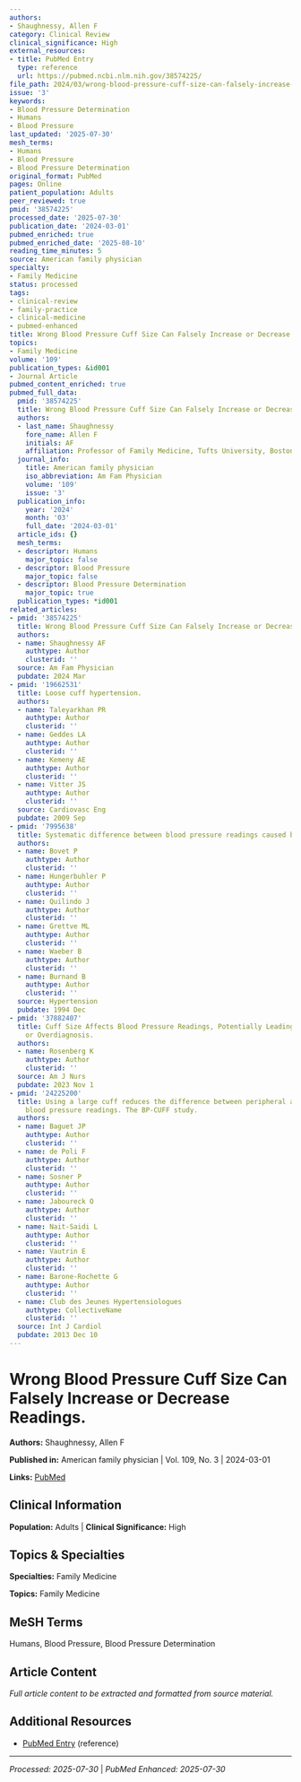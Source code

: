 ```yaml
---
authors:
- Shaughnessy, Allen F
category: Clinical Review
clinical_significance: High
external_resources:
- title: PubMed Entry
  type: reference
  url: https://pubmed.ncbi.nlm.nih.gov/38574225/
file_path: 2024/03/wrong-blood-pressure-cuff-size-can-falsely-increase-or-decre.md
issue: '3'
keywords:
- Blood Pressure Determination
- Humans
- Blood Pressure
last_updated: '2025-07-30'
mesh_terms:
- Humans
- Blood Pressure
- Blood Pressure Determination
original_format: PubMed
pages: Online
patient_population: Adults
peer_reviewed: true
pmid: '38574225'
processed_date: '2025-07-30'
publication_date: '2024-03-01'
pubmed_enriched: true
pubmed_enriched_date: '2025-08-10'
reading_time_minutes: 5
source: American family physician
specialty:
- Family Medicine
status: processed
tags:
- clinical-review
- family-practice
- clinical-medicine
- pubmed-enhanced
title: Wrong Blood Pressure Cuff Size Can Falsely Increase or Decrease Readings.
topics:
- Family Medicine
volume: '109'
publication_types: &id001
- Journal Article
pubmed_content_enriched: true
pubmed_full_data:
  pmid: '38574225'
  title: Wrong Blood Pressure Cuff Size Can Falsely Increase or Decrease Readings.
  authors:
  - last_name: Shaughnessy
    fore_name: Allen F
    initials: AF
    affiliation: Professor of Family Medicine, Tufts University, Boston, Mass.
  journal_info:
    title: American family physician
    iso_abbreviation: Am Fam Physician
    volume: '109'
    issue: '3'
  publication_info:
    year: '2024'
    month: '03'
    full_date: '2024-03-01'
  article_ids: {}
  mesh_terms:
  - descriptor: Humans
    major_topic: false
  - descriptor: Blood Pressure
    major_topic: false
  - descriptor: Blood Pressure Determination
    major_topic: true
  publication_types: *id001
related_articles:
- pmid: '38574225'
  title: Wrong Blood Pressure Cuff Size Can Falsely Increase or Decrease Readings.
  authors:
  - name: Shaughnessy AF
    authtype: Author
    clusterid: ''
  source: Am Fam Physician
  pubdate: 2024 Mar
- pmid: '19662531'
  title: Loose cuff hypertension.
  authors:
  - name: Taleyarkhan PR
    authtype: Author
    clusterid: ''
  - name: Geddes LA
    authtype: Author
    clusterid: ''
  - name: Kemeny AE
    authtype: Author
    clusterid: ''
  - name: Vitter JS
    authtype: Author
    clusterid: ''
  source: Cardiovasc Eng
  pubdate: 2009 Sep
- pmid: '7995638'
  title: Systematic difference between blood pressure readings caused by cuff type.
  authors:
  - name: Bovet P
    authtype: Author
    clusterid: ''
  - name: Hungerbuhler P
    authtype: Author
    clusterid: ''
  - name: Quilindo J
    authtype: Author
    clusterid: ''
  - name: Grettve ML
    authtype: Author
    clusterid: ''
  - name: Waeber B
    authtype: Author
    clusterid: ''
  - name: Burnand B
    authtype: Author
    clusterid: ''
  source: Hypertension
  pubdate: 1994 Dec
- pmid: '37882407'
  title: Cuff Size Affects Blood Pressure Readings, Potentially Leading to Underdiagnosis
    or Overdiagnosis.
  authors:
  - name: Rosenberg K
    authtype: Author
    clusterid: ''
  source: Am J Nurs
  pubdate: 2023 Nov 1
- pmid: '24225200'
  title: Using a large cuff reduces the difference between peripheral and central
    blood pressure readings. The BP-CUFF study.
  authors:
  - name: Baguet JP
    authtype: Author
    clusterid: ''
  - name: de Poli F
    authtype: Author
    clusterid: ''
  - name: Sosner P
    authtype: Author
    clusterid: ''
  - name: Jaboureck O
    authtype: Author
    clusterid: ''
  - name: Nait-Saidi L
    authtype: Author
    clusterid: ''
  - name: Vautrin E
    authtype: Author
    clusterid: ''
  - name: Barone-Rochette G
    authtype: Author
    clusterid: ''
  - name: Club des Jeunes Hypertensiologues
    authtype: CollectiveName
    clusterid: ''
  source: Int J Cardiol
  pubdate: 2013 Dec 10
---
```


# Wrong Blood Pressure Cuff Size Can Falsely Increase or Decrease Readings.

**Authors:** Shaughnessy, Allen F

**Published in:** American family physician | Vol. 109, No. 3 | 2024-03-01

**Links:** [PubMed](https://pubmed.ncbi.nlm.nih.gov/38574225/)

## Clinical Information

**Population:** Adults | **Clinical Significance:** High

## Topics & Specialties

**Specialties:** Family Medicine

**Topics:** Family Medicine

## MeSH Terms

Humans, Blood Pressure, Blood Pressure Determination

## Article Content

*Full article content to be extracted and formatted from source material.*

## Additional Resources

- [PubMed Entry](https://pubmed.ncbi.nlm.nih.gov/38574225/) (reference)

---

*Processed: 2025-07-30* | *PubMed Enhanced: 2025-07-30*
